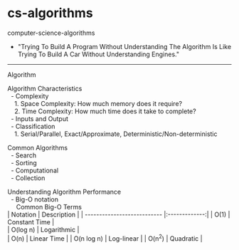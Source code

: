# cs-algorithms
computer-science-algorithms
- "Trying To Build A Program Without Understanding The Algorithm Is Like
   Trying To Build A Car Without Understanding Engines."
-------------------------------------------------------------------------
Algorithm

Algorithm Characteristics<br />
&nbsp;&nbsp;- Complexity<br />
      &nbsp;&nbsp;&nbsp;&nbsp;1. Space Complexity: How much memory does it require?<br />
      &nbsp;&nbsp;&nbsp;&nbsp;2. Time Complexity: How much time does it take to complete?<br />
&nbsp;&nbsp;- Inputs and Output<br />
&nbsp;&nbsp;- Classification<br />
      &nbsp;&nbsp;&nbsp;&nbsp;1. Serial/Parallel, Exact/Approximate, Deterministic/Non-deterministic<br />

Common Algorithms<br />
&nbsp;&nbsp;- Search<br /> 
&nbsp;&nbsp;- Sorting<br />
&nbsp;&nbsp;- Computational<br />
&nbsp;&nbsp;- Collection<br />

Understanding Algorithm Performance <br />
&nbsp;&nbsp;- Big-O notation <br />
&nbsp;&nbsp;&nbsp;&nbsp; Common Big-O Terms<br />
| Notation                    | Description   | 
| --------------------------- |:-------------:| 
| O(1)                        | Constant Time |  
| O(log n)                    | Logarithmic   |   
| O(n)                        | Linear Time   |
| O(n log n)                  | Log-linear    |
| O(n<sup>2</sup>)            | Quadratic     |
